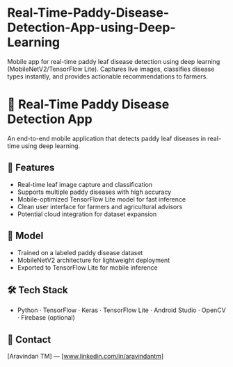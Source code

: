 # Real-Time-Paddy-Disease-Detection-App-using-Deep-Learning
Mobile app for real-time paddy leaf disease detection using deep learning (MobileNetV2/TensorFlow Lite). Captures live images, classifies disease types instantly, and provides actionable recommendations to farmers.
# 🌾 Real-Time Paddy Disease Detection App

An end-to-end mobile application that detects paddy leaf diseases in real-time using deep learning.

## 🚀 Features

- Real-time leaf image capture and classification
- Supports multiple paddy diseases with high accuracy
- Mobile-optimized TensorFlow Lite model for fast inference
- Clean user interface for farmers and agricultural advisors
- Potential cloud integration for dataset expansion

## 🧠 Model

- Trained on a labeled paddy disease dataset
- MobileNetV2 architecture for lightweight deployment
- Exported to TensorFlow Lite for mobile inference

## 🛠 Tech Stack

- Python · TensorFlow · Keras · TensorFlow Lite · Android Studio · OpenCV · Firebase (optional)

## 📩 Contact

[Aravindan TM] —  [www.linkedin.com/in/aravindantm]
